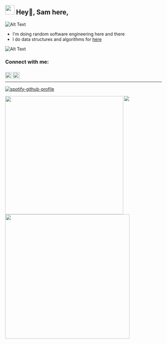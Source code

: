 ### <h2><img src="https://slackmojis.com/emojis/3643-cool-doge/download" width="30"/> Hey👋, Sam here,
![Alt Text](https://media.giphy.com/media/vFKqnCdLPNOKc/giphy.gif)

- I'm doing random software engineering here and there
- I do data structures and algorithms for [here](https://github.com/sam-baraka/data_structures_practice)

![Alt Text](https://i.gifer.com/UyBy.gif)

### Connect with me:

###
[<img align="left" alt="Sabesan | Twitter" width="22px" height="22px" src="https://cdn2.iconfinder.com/data/icons/social-media-2285/512/1_Twitter2_colored_svg-512.png" />][twitter]
[<img align="left" alt="Sabesan | LinkedIn" width="22px" height="22px" src="https://cdn2.iconfinder.com/data/icons/social-media-2285/512/1_Linkedin_unofficial_colored_svg-512.png" />][linkedin]


###
<br />

---

[twitter]: https://twitter.com/sam-baraka
[linkedin]: https://www.linkedin.com/in/sam-baraka


[![spotify-github-profile](https://spotify-github-profile.vercel.app/api/view?uid=31xomxvwdj32y7cbgj7wbbseancm&cover_image=true&theme=default&show_offline=false&background_color=121212&interchange=true&bar_color=53b14f&bar_color_cover=false)](https://spotify-github-profile.vercel.app/api/view?uid=31xomxvwdj32y7cbgj7wbbseancm&redirect=true)


<img width="380px" align="left" src="https://github-readme-stats.vercel.app/api?username=sam-baraka&show_icons=true&count_private=true&include_all_commits&theme=tokyonight"/><img width="400px" align="left" src="https://github-readme-streak-stats.herokuapp.com/?user=sam-baraka&show_icons=true&locale=en&layout=compact&theme=tokyonight"/>
<a href="https://github.com/sam-baraka">
  <img align="center" src="https://github-readme-stats.anuraghazra1.vercel.app/api/top-langs/?username=sam-baraka&layout=compact&theme=radical" />
</a>



